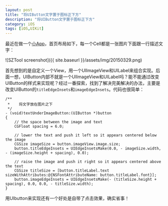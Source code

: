 ```yaml
---
layout: post
title: "将UIButton文字置于图标正下方"
description: "将UIButton文字置于图标正下方"
category: iOS
tags: [iOS,UIKit]
---
```



最近在做一个[小App](https://itunes.apple.com/cn/app/id980164721?mt=8)，首页布局如下，每一个Cell都是一张图片下面跟一行描述文字：

<!--more-->

![SZTool screenshot]({{ site.baseurl }}/assets/img/20150329.png)

首先想到的是自定义一个View，用一个UIImageView和UILabel来组合实现。后面一想，UIButton内部不就是一个UIImageView和UILabel吗？能不能通过改变UIButton的样式来实现呢？经过一番探索，找到了解决完美解决的办法，主要是改变UIButton的`titleEdgeInsets`和`imageEdgeInsets`。代码也很简单：

``` objc
/**
 *    将文字放在图片之下
 */
- (void)textUnderImageButton:(UIButton *)button
{
    // the space between the image and text
    CGFloat spacing = 6.0;
    
    // lower the text and push it left so it appears centered below the image
    CGSize imageSize = button.imageView.image.size;
    button.titleEdgeInsets = UIEdgeInsetsMake(0.0, - imageSize.width, - (imageSize.height + spacing), 0.0);
    
    // raise the image and push it right so it appears centered above the text
    CGSize titleSize = [button.titleLabel.text sizeWithAttributes:@{NSFontAttributeName: button.titleLabel.font}];
    button.imageEdgeInsets = UIEdgeInsetsMake(- (titleSize.height + spacing), 0.0, 0.0, - titleSize.width);
}
```

用UIbutton来实现还有一个好处是自带了点击效果，确实省事！

